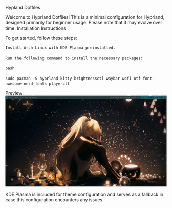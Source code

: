 Hypland Dotfiles

Welcome to Hyprland Dotfiles! This is a minimal configuration for Hyprland, designed primarily for beginner usage. Please note that it may evolve over time.
Installation Instructions

To get started, follow these steps:

    Install Arch Linux with KDE Plasma preinstalled.

    Run the following command to install the necessary packages:

    bash

    sudo pacman -S hyprland kitty brightnessctl waybar wofi otf-font-awesome nerd-fonts playerctl
Preview:
![Alt text](https://github.com/leader1gnite/Hypland-dotfiles/blob/main/Screenshots/image_2024-10-27_20-07-27.png)

KDE Plasma is included for theme configuration and serves as a fallback in case this configuration encounters any issues.
